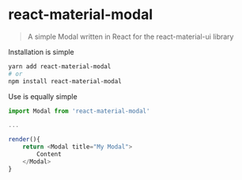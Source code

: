 # react-material-modal

> A simple Modal written in React for the react-material-ui library

Installation is simple

```bash
yarn add react-material-modal
# or
npm install react-material-modal
```

Use is equally simple

```javascript
import Modal from 'react-material-modal'

...

render(){
    return <Modal title="My Modal">
        Content
    </Modal>
}

```
